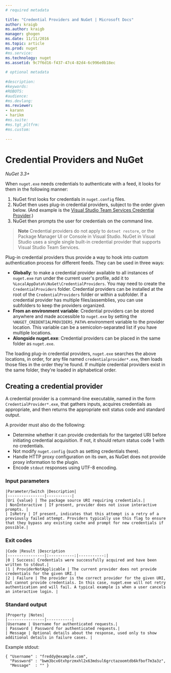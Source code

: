 ```yaml
--- 
# required metadata 
 
title: "Credential Providers and NuGet | Microsoft Docs" 
author: kraigb 
ms.author: kraigb 
manager: ghogen 
ms.date: 11/11/2016 
ms.topic: article 
ms.prod: nuget 
#ms.service: 
ms.technology: nuget 
ms.assetid: 9c7f6d16-f437-47c4-82d4-6c996e0b18ec 
 
# optional metadata 
 
#description: 
#keywords: 
#ROBOTS: 
#audience: 
#ms.devlang: 
ms.reviewer:  
- karann 
- harikm 
#ms.suite:  
#ms.tgt_pltfrm: 
#ms.custom: 
 
--- 
```



# Credential Providers and NuGet

*NuGet 3.3+*

When `nuget.exe` needs credentials to authenticate with a feed, it looks for them in the following manner:

1. NuGet first looks for credentials in `nuget.config` files.
2. NuGet then uses plug-in credential providers, subject to the order given below. (And example is the [Visual Studio Team Services Credential Provider](https://www.visualstudio.com/en-us/docs/package/get-started/nuget/auth#vsts-credential-provider).)
3. NuGet then prompts the user for credentials on the command line.


> **Note**
> Credential providers do not apply to `dotnet restore`, or the Package Manager UI or Console in Visual Studio. NuGet in Visual Studio uses a single single built-in credential provider that supports Visual Studio Team Services.


Plug-in credential providers thus provide a way to hook into custom authentication process for different feeds. They can be used in three ways:

- **Globally**: to make a credential provider available to all instances of `nuget.exe` run under the current user's profile, add it to `%LocalAppData%\NuGet\CredentialProviders`. You may need to create the `CredentialProviders` folder. Credential providers can be installed at the root of the `CredentialProviders`  folder or within a subfolder. If a credential provider has multiple files/assemblies, you can use subfolders to keep the providers organized.
- **From an environment variable**: Credential providers can be stored anywhere and made accessible to `nuget.exe` by setting the `%NUGET_CREDENTIALPROVIDERS_PATH%` environment variable to the provider location. This variable can be a semicolon-separated list if you have multiple locations.
- **Alongside nuget.exe**: Credential providers can be placed in the same folder as `nuget.exe`.

The loading plug-in credential providers, `nuget.exe` searches the above locations, in order, for any file named `credentialprovider*.exe`, then loads those files in the order they're found. If multiple credential providers exist in the same folder, they're loaded in alphabetical order.


## Creating a credential provider

A credential provider is a command-line executable, named in the form `CredentialProvider*.exe`, that gathers inputs, acquires credentials as appropriate, and then returns the appropriate exit status code and standard output.

A provider must also do the following:

- Determine whether it can provide credentials for the targeted URI before initiating credential acquisition. If not, it should return status code 1 with no credentials.
- Not modify `nuget.config` (such as setting credentials there).
- Handle HTTP proxy configuration on its own, as NuGet does not provide proxy information to the plugin.
- Encode `stdout` responses using UTF-8 encoding.

### Input parameters


	|Parameter/Switch |Description|
	|----------------|-----------|
	|Uri {value} | The package source URI requiring credentials.|
	| NonInteractive | If present, provider does not issue interactive prompts. |
	| IsRetry | If present, indicates that this attempt is a retry of a previously failed attempt. Providers typically use this flag to ensure that they bypass any existing cache and prompt for new credentials if possible.|

### Exit codes

	|Code |Result |Description
	|----------------|:-----------:|-----------:|
	|0 | Success| Credentials were successfully acquired and have been written to stdout.|
	|1 | ProviderNotApplicable | The current provider does not provide credentials for the given URI.|
	|2 | Failure | The provider is the correct provider for the given URI, but cannot provide credentials. In this case, nuget.exe will not retry authentication and will fail. A typical example is when a user cancels an interactive login. |

### Standard output

	|Property |Notes|
	|----------------|-----------|
	|Username | Username for authenticated requests.|
	| Password | Password for authenticated requests.|
	| Message | Optional details about the response, used only to show additional details in failure cases. |

Example stdout:

    { "Username" : "freddy@example.com",
      "Password" : "bwm3bcx6txhprzmxhl2x63mdsul6grctazoomtdb6kfbof7m3a3z",
      "Message"  : "" }

